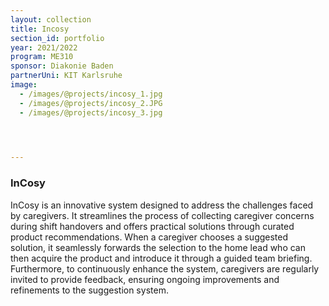 ```yaml
---
layout: collection
title: Incosy
section_id: portfolio
year: 2021/2022
program: ME310
sponsor: Diakonie Baden
partnerUni: KIT Karlsruhe
image:
  - /images/@projects/incosy_1.jpg
  - /images/@projects/incosy_2.JPG
  - /images/@projects/incosy_3.jpg

  


---
```


### **InCosy** 

InCosy is an innovative system designed to address the challenges faced by caregivers. It streamlines the process of collecting caregiver concerns during shift handovers and offers practical solutions through curated product recommendations. 
When a caregiver chooses a suggested solution, it seamlessly forwards the selection to the home lead who can then acquire the product and introduce it through a guided team briefing.
 Furthermore, to continuously enhance the system, caregivers are regularly invited to provide feedback, ensuring ongoing improvements and refinements to the suggestion system.
